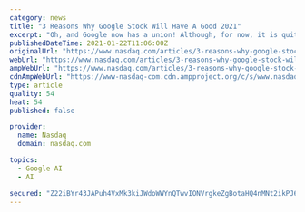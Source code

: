 ```yaml
---
category: news
title: "3 Reasons Why Google Stock Will Have A Good 2021"
excerpt: "Oh, and Google now has a union! Although, for now, it is quite small. So in light of all this, what can we expect then for Google stock? Will the bullishness continue? Well, for the new year, I think the prospects still look bright."
publishedDateTime: 2021-01-22T11:06:00Z
originalUrl: "https://www.nasdaq.com/articles/3-reasons-why-google-stock-will-have-a-good-2021-2021-01-22"
webUrl: "https://www.nasdaq.com/articles/3-reasons-why-google-stock-will-have-a-good-2021-2021-01-22"
ampWebUrl: "https://www.nasdaq.com/articles/3-reasons-why-google-stock-will-have-a-good-2021-2021-01-22?amp"
cdnAmpWebUrl: "https://www-nasdaq-com.cdn.ampproject.org/c/s/www.nasdaq.com/articles/3-reasons-why-google-stock-will-have-a-good-2021-2021-01-22?amp"
type: article
quality: 54
heat: 54
published: false

provider:
  name: Nasdaq
  domain: nasdaq.com

topics:
  - Google AI
  - AI

secured: "Z22iBYr43JAPuh4VxMk3kiJWdoWWYnQTwvIONVrgkeZgBotaHQ4nMNt2ikPJ6Fx7z7YSlmQD3EgwXGLST5AT3jqE2UcFG/QoWRbKiseYSN3nBDAaKTYAavzt8u6Lu5k82dcbg4u+7SJJ3UaTdS/uZmKwdJAL87jaozyRKaJNkuYulCCNGX7pPCr7iOIj9bII2S3VBqu1uq89SJ0b5ibJoYzilXMTCJGePM470ZJ2o1n58yt2EaMa2xwq810FKNZqZQa0RbUoUyXCUzh/Fx6kzeXNYXX30trt4LV6hcw0uRD+auXmDHdqKNJgbq43mBNWiVrk5svfVsrmQaz1OhTAy7OkOi0Szw/8zhUrNIp8N4w=;/im5w8Ii9JNqpj2Yy84BaA=="
---
```


